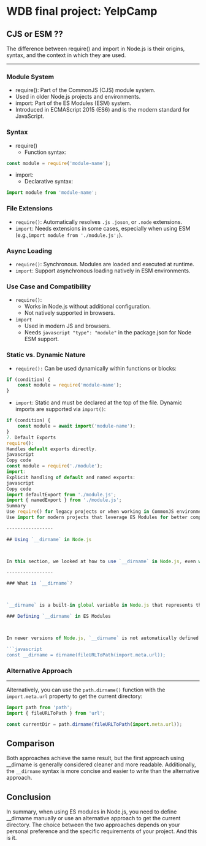 # WDB final project: YelpCamp

## CJS or ESM ??

The difference between require() and import in Node.js is their origins, syntax, and the context in which they are used.

-----------------

### Module System

- require():
Part of the CommonJS (CJS) module system.
- Used in older Node.js projects and environments.
- import: Part of the ES Modules (ESM) system.
- Introduced in ECMAScript 2015 (ES6) and is the modern standard for JavaScript.

### Syntax

- require()
  - Function syntax:

``` javascript
const module = require('module-name');
```

- import:
  - Declarative syntax:

``` javascript
import module from 'module-name';
```

### File Extensions

- ```require()```: Automatically resolves ```.js``` ```.joson```, or ```.node``` extensions.
- ```import```: Needs extensions in some cases, especially when using ESM (e.g.,```import module from './module.js';```).

### Async Loading

- ```require()```: Synchronous. Modules are loaded and executed at runtime.
- ```import```: Support asynchronous loading natively in ESM environments.

### Use Case and Compatibility

- ```require()```:
  - Works in Node.js without additional configuration.
  - Not natively supported in browsers.
- ```import```
  - Used in modern JS and browsers.
  - Needs ```javascript "type": "module"``` in the package.json for Node ESM support.

### Static vs. Dynamic Nature

- ```require():``` Can be used dynamically within functions or blocks:
``` javascript
if (condition) {
    const module = require('module-name');
}
```

- ```import```:
Static and must be declared at the top of the file. Dynamic imports are supported via ```import()```:

``` javascript
if (condition) {
    const module = await import('module-name');
}
7. Default Exports
require():
Handles default exports directly.
javascript
Copy code
const module = require('./module');
import:
Explicit handling of default and named exports:
javascript
Copy code
import defaultExport from './module.js';
import { namedExport } from './module.js';
Summary
Use require() for legacy projects or when working in CommonJS environments.
Use import for modern projects that leverage ES Modules for better compatibility with browsers and modern tooling.

-----------------

## Using `__dirname` in Node.js



In this section, we looked at how to use `__dirname` in Node.js, even with ES modules in the newer versions (14 and later).

-----------------

### What is `__dirname`?



`__dirname` is a built-in global variable in Node.js that represents the directory name of the current module.

### Defining `__dirname` in ES Modules



In newer versions of Node.js, `__dirname` is not automatically defined when using ES modules. To define it, you can use the following code:

```javascript
const __dirname = dirname(fileURLToPath(import.meta.url));
```

### Alternative Approach

-------------------------

Alternatively, you can use the `path.dirname()` function with the `import.meta.url` property to get the current directory:

```javascript
import path from 'path';
import { fileURLToPath } from 'url';

const currentDir = path.dirname(fileURLToPath(import.meta.url));
```

## Comparison

Both approaches achieve the same result, but the first approach using __dirname is generally considered cleaner and more readable. Additionally, the `__dirname` syntax is more concise and easier to write than the alternative approach.

## Conclusion

In summary, when using ES modules in Node.js, you need to define __dirname manually or use an alternative approach to get the current directory. The choice between the two approaches depends on your personal preference and the specific requirements of your project. And this is it.
